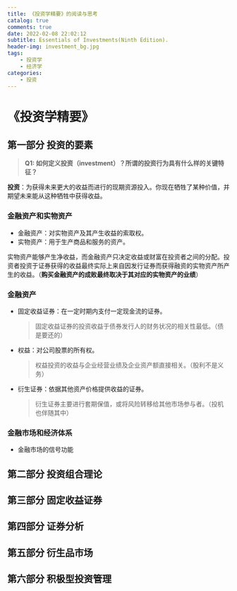 ```yaml
---
title: 《投资学精要》的阅读与思考
catalog: true
comments: true
date: 2022-02-08 22:02:12
subtitle: Essentials of Investments(Ninth Edition).
header-img: investment_bg.jpg
tags:
    - 投资学
    - 经济学
categories:
    - 投资
---
```


# 《投资学精要》
## 第一部分 投资的要素

> **Q1: 如何定义投资（investment）？所谓的投资行为具有什么样的关键特征？**

**投资**：为获得未来更大的收益而进行的现期资源投入。你现在牺牲了某种价值，并期望未来能从这种牺牲中获得收益。

### 金融资产和实物资产

- 金融资产：对实物资产及其产生收益的索取权。
- 实物资产：用于生产商品和服务的资产。

实物资产能够产生净收益，而金融资产只决定收益或财富在投资者之间的分配。投资者投资于证券获得的收益最终实际上来自因发行证券而获得融资的实物资产所产生的收益。（**购买金融资产的成败最终取决于其对应的实物资产的业绩**）

### 金融资产

- 固定收益证券：在一定时期内支付一定现金流的证券。

  > 固定收益证券的投资收益于债券发行人的财务状况的相关性最低。（债是要还的）

- 权益：对公司股票的所有权。

  > 权益投资的收益与企业经营业绩及企业资产额直接相关。（股利不是义务）

- 衍生证券：依据其他资产价格提供收益的证券。

  >衍生证券主要进行套期保值，或将风险转移给其他市场参与者。（投机也伴随其中）

### 金融市场和经济体系

- 金融市场的信号功能

## 第二部分  投资组合理论

## 第三部分  固定收益证券

## 第四部分  证券分析

## 第五部分  衍生品市场

## 第六部分  积极型投资管理







